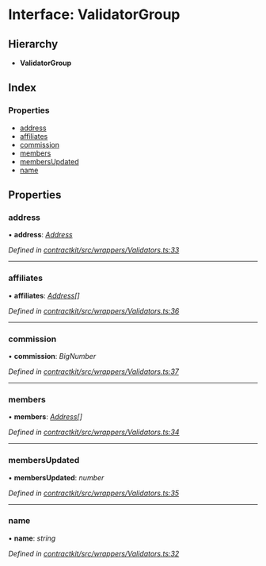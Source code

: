 # Interface: ValidatorGroup

## Hierarchy

* **ValidatorGroup**

## Index

### Properties

* [address](_wrappers_validators_.validatorgroup.md#address)
* [affiliates](_wrappers_validators_.validatorgroup.md#affiliates)
* [commission](_wrappers_validators_.validatorgroup.md#commission)
* [members](_wrappers_validators_.validatorgroup.md#members)
* [membersUpdated](_wrappers_validators_.validatorgroup.md#membersupdated)
* [name](_wrappers_validators_.validatorgroup.md#name)

## Properties

###  address

• **address**: *[Address](../modules/_base_.md#address)*

*Defined in [contractkit/src/wrappers/Validators.ts:33](https://github.com/celo-org/celo-monorepo/blob/master/packages/contractkit/src/wrappers/Validators.ts#L33)*

___

###  affiliates

• **affiliates**: *[Address](../modules/_base_.md#address)[]*

*Defined in [contractkit/src/wrappers/Validators.ts:36](https://github.com/celo-org/celo-monorepo/blob/master/packages/contractkit/src/wrappers/Validators.ts#L36)*

___

###  commission

• **commission**: *BigNumber*

*Defined in [contractkit/src/wrappers/Validators.ts:37](https://github.com/celo-org/celo-monorepo/blob/master/packages/contractkit/src/wrappers/Validators.ts#L37)*

___

###  members

• **members**: *[Address](../modules/_base_.md#address)[]*

*Defined in [contractkit/src/wrappers/Validators.ts:34](https://github.com/celo-org/celo-monorepo/blob/master/packages/contractkit/src/wrappers/Validators.ts#L34)*

___

###  membersUpdated

• **membersUpdated**: *number*

*Defined in [contractkit/src/wrappers/Validators.ts:35](https://github.com/celo-org/celo-monorepo/blob/master/packages/contractkit/src/wrappers/Validators.ts#L35)*

___

###  name

• **name**: *string*

*Defined in [contractkit/src/wrappers/Validators.ts:32](https://github.com/celo-org/celo-monorepo/blob/master/packages/contractkit/src/wrappers/Validators.ts#L32)*
